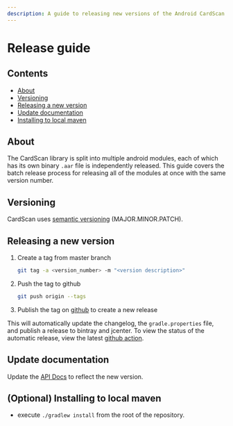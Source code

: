 ```yaml
---
description: A guide to releasing new versions of the Android CardScan SDK.
---
```


# Release guide

## Contents

* [About](release-guide.md#about)
* [Versioning](release-guide.md#versioning)
* [Releasing a new version](release-guide.md#releasing-a-new-version)
* [Update documentation](release-guide.md#update-documentation)
* [Installing to local maven](release-guide.md#optional-installing-to-local-maven)

## About

The CardScan library is split into multiple android modules, each of which has its own binary `.aar` file is independently released. This guide covers the batch release process for releasing all of the modules at once with the same version number.

## Versioning

CardScan uses [semantic versioning](https://semver.org/) \(MAJOR.MINOR.PATCH\).

## Releasing a new version

1. Create a tag from master branch

   ```bash
   git tag -a <version_number> -m "<version description>"
   ```

2. Push the tag to github

   ```bash
   git push origin --tags
   ```

3. Publish the tag on [github](https://github.com/getbouncer/cardscan-android/releases) to create a new release

This will automatically update the changelog, the `gradle.properties` file, and publish a release to bintray and jcenter. To view the status of the automatic release, view the latest [github action](https://github.com/getbouncer/cardscan-android/actions?query=event%3Arelease).

## Update documentation

Update the [API Docs](https://github.com/getbouncer/apidocs/blob/master/card-scan/android-integration-guide/README.md) to reflect the new version.

## \(Optional\) Installing to local maven

* execute `./gradlew install` from the root of the repository.

